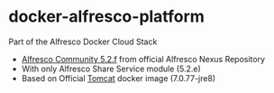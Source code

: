 # docker-alfresco-platform

Part of the Alfresco Docker Cloud Stack

* [Alfresco Community 5.2.f](https://community.alfresco.com/docs/DOC-6301-alfresco-community-edition-52) from official Alfresco Nexus Repository
* With only Alfresco Share Service module (5.2.e)
* Based on Official [Tomcat](https://hub.docker.com/_/tomcat/) docker image (7.0.77-jre8)
